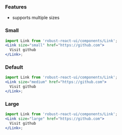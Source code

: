 ### Features

- supports multiple sizes

### Small

```jsx
import Link from 'robust-react-ui/components/Link';
<Link size="small" href="https://github.com">
  Visit github
</Link>;
```

### Default

```jsx
import Link from 'robust-react-ui/components/Link';
<Link size="medium" href="https://github.com">
  Visit github
</Link>;
```

### Large

```jsx
import Link from 'robust-react-ui/components/Link';
<Link size="large" href="https://github.com">
  Visit github
</Link>;
```
